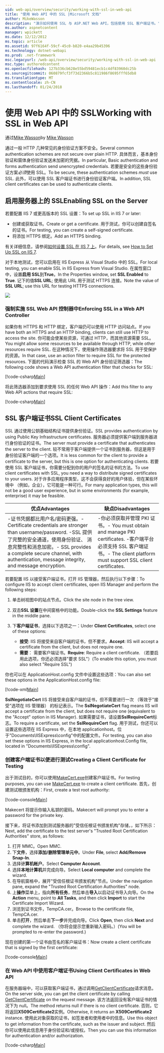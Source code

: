 ```yaml
---
uid: web-api/overview/security/working-with-ssl-in-web-api
title: "使用 Web API 中的 SSL |Microsoft 文档"
author: MikeWasson
description: "演示如何使用 SSL 与 ASP.NET Web API，包括使用 SSL 客户端证书。"
ms.author: aspnetcontent
manager: wpickett
ms.date: 12/12/2012
ms.topic: article
ms.assetid: 97f6164f-59cf-45c0-b820-e4aa29b45396
ms.technology: dotnet-webapi
ms.prod: .net-framework
msc.legacyurl: /web-api/overview/security/working-with-ssl-in-web-api
msc.type: authoredcontent
ms.openlocfilehash: 127b336cb628e55bd59481ecb1c4df83960dc25b
ms.sourcegitcommit: 060879fcf3f73d2366b5c811986f8695fff65db8
ms.translationtype: MT
ms.contentlocale: zh-CN
ms.lasthandoff: 01/24/2018
---
```

<a name="working-with-ssl-in-web-api"></a><span data-ttu-id="04257-103">使用 Web API 中的 SSL</span><span class="sxs-lookup"><span data-stu-id="04257-103">Working with SSL in Web API</span></span>
====================
<span data-ttu-id="04257-104">通过[Mike Wasson](https://github.com/MikeWasson)</span><span class="sxs-lookup"><span data-stu-id="04257-104">by [Mike Wasson](https://github.com/MikeWasson)</span></span>

<span data-ttu-id="04257-105">通过一般 HTTP 几种常见的身份验证方案不安全。</span><span class="sxs-lookup"><span data-stu-id="04257-105">Several common authentication schemes are not secure over plain HTTP.</span></span> <span data-ttu-id="04257-106">具体而言，基本身份验证和窗体身份验证发送未加密的凭据。</span><span class="sxs-lookup"><span data-stu-id="04257-106">In particular, Basic authentication and forms authentication send unencrypted credentials.</span></span> <span data-ttu-id="04257-107">若要是安全的这些身份验证方案*必须*使用 SSL。</span><span class="sxs-lookup"><span data-stu-id="04257-107">To be secure, these authentication schemes *must* use SSL.</span></span> <span data-ttu-id="04257-108">此外，可以使用 SSL 客户端证书进行身份验证客户端。</span><span class="sxs-lookup"><span data-stu-id="04257-108">In addition, SSL client certificates can be used to authenticate clients.</span></span>

## <a name="enabling-ssl-on-the-server"></a><span data-ttu-id="04257-109">启用服务器上的 SSL</span><span class="sxs-lookup"><span data-stu-id="04257-109">Enabling SSL on the Server</span></span>

<span data-ttu-id="04257-110">若要配置 IIS 7 或更高版本的 SSL 设置：</span><span class="sxs-lookup"><span data-stu-id="04257-110">To set up SSL in IIS 7 or later:</span></span>

- <span data-ttu-id="04257-111">创建或获取证书。</span><span class="sxs-lookup"><span data-stu-id="04257-111">Create or get a certificate.</span></span> <span data-ttu-id="04257-112">用于测试，你可以创建自签名的证书。</span><span class="sxs-lookup"><span data-stu-id="04257-112">For testing, you can create a self-signed certificate.</span></span>
- <span data-ttu-id="04257-113">将添加 HTTPS 绑定。</span><span class="sxs-lookup"><span data-stu-id="04257-113">Add an HTTPS binding.</span></span>

<span data-ttu-id="04257-114">有关详细信息，请参阅[如何设置 SSL 在 IIS 7 上](https://www.iis.net/learn/manage/configuring-security/how-to-set-up-ssl-on-iis)。</span><span class="sxs-lookup"><span data-stu-id="04257-114">For details, see [How to Set Up SSL on IIS 7](https://www.iis.net/learn/manage/configuring-security/how-to-set-up-ssl-on-iis).</span></span>

<span data-ttu-id="04257-115">对于本地测试，您可以启用在 IIS Express 从 Visual Studio 中的 SSL。</span><span class="sxs-lookup"><span data-stu-id="04257-115">For local testing, you can enable SSL in IIS Express from Visual Studio.</span></span> <span data-ttu-id="04257-116">在属性窗口中，设置**启用 SSL**到**True**。</span><span class="sxs-lookup"><span data-stu-id="04257-116">In the Properties window, set **SSL Enabled** to **True**.</span></span> <span data-ttu-id="04257-117">记下的值**SSL URL**; 使用此 URL 用于测试 HTTPS 连接。</span><span class="sxs-lookup"><span data-stu-id="04257-117">Note the value of **SSL URL**; use this URL for testing HTTPS connections.</span></span>

![](working-with-ssl-in-web-api/_static/image1.png)

### <a name="enforcing-ssl-in-a-web-api-controller"></a><span data-ttu-id="04257-118">强制实施 SSL Web API 控制器中</span><span class="sxs-lookup"><span data-stu-id="04257-118">Enforcing SSL in a Web API Controller</span></span>

<span data-ttu-id="04257-119">如果你有 HTTPS 和 HTTP 绑定，客户端仍可以使用 HTTP 访问站点。</span><span class="sxs-lookup"><span data-stu-id="04257-119">If you have both an HTTPS and an HTTP binding, clients can still use HTTP to access the site.</span></span> <span data-ttu-id="04257-120">你可能会使某些资源，可通过 HTTP，而其他资源需要 SSL。</span><span class="sxs-lookup"><span data-stu-id="04257-120">You might allow some resources to be available through HTTP, while other resources require SSL.</span></span> <span data-ttu-id="04257-121">在这种情况下，使用操作筛选器要求将 SSL 用于受保护的资源。</span><span class="sxs-lookup"><span data-stu-id="04257-121">In that case, use an action filter to require SSL for the protected resources.</span></span> <span data-ttu-id="04257-122">下面的代码演示检查 SSL 的 Web API 身份验证筛选器：</span><span class="sxs-lookup"><span data-stu-id="04257-122">The following code shows a Web API authentication filter that checks for SSL:</span></span>

[!code-csharp[Main](working-with-ssl-in-web-api/samples/sample1.cs)]

<span data-ttu-id="04257-123">将此筛选器添加到要求使用 SSL 的任何 Web API 操作：</span><span class="sxs-lookup"><span data-stu-id="04257-123">Add this filter to any Web API actions that require SSL:</span></span>

[!code-csharp[Main](working-with-ssl-in-web-api/samples/sample2.cs)]

## <a name="ssl-client-certificates"></a><span data-ttu-id="04257-124">SSL 客户端证书</span><span class="sxs-lookup"><span data-stu-id="04257-124">SSL Client Certificates</span></span>

<span data-ttu-id="04257-125">SSL 通过使用公钥基础结构证书提供身份验证。</span><span class="sxs-lookup"><span data-stu-id="04257-125">SSL provides authentication by using Public Key Infrastructure certificates.</span></span> <span data-ttu-id="04257-126">服务器必须提供客户端到服务器进行身份验证的证书。</span><span class="sxs-lookup"><span data-stu-id="04257-126">The server must provide a certificate that authenticates the server to the client.</span></span> <span data-ttu-id="04257-127">较不常用于客户端提供一个证书到服务器，但这是用于身份验证客户端的一个选项。</span><span class="sxs-lookup"><span data-stu-id="04257-127">It is less common for the client to provide a certificate to the server, but this is one option for authenticating clients.</span></span> <span data-ttu-id="04257-128">若要使用 SSL 客户端证书，你需要分配到你的用户的签名的证书的方法。</span><span class="sxs-lookup"><span data-stu-id="04257-128">To use client certificates with SSL, you need a way to distribute signed certificates to your users.</span></span> <span data-ttu-id="04257-129">对于许多应用程序类型，这不会获得良好的用户体验，但在某些环境中 （例如，企业），它可能是一种可行。</span><span class="sxs-lookup"><span data-stu-id="04257-129">For many application types, this will not be a good user experience, but in some environments (for example, enterprise) it may be feasible.</span></span>

| <span data-ttu-id="04257-130">优点</span><span class="sxs-lookup"><span data-stu-id="04257-130">Advantages</span></span> | <span data-ttu-id="04257-131">缺点</span><span class="sxs-lookup"><span data-stu-id="04257-131">Disadvantages</span></span> |
| --- | --- |
| <span data-ttu-id="04257-132">-证书凭据都比用户名/密码更强。</span><span class="sxs-lookup"><span data-stu-id="04257-132">- Certificate credentials are stronger than username/password.</span></span> <span data-ttu-id="04257-133">-SSL 提供了完整的安全通道，使用身份验证、 消息完整性和消息加密。</span><span class="sxs-lookup"><span data-stu-id="04257-133">- SSL provides a complete secure channel, with authentication, message integrity, and message encryption.</span></span> | <span data-ttu-id="04257-134">-你必须获取并管理 PKI 证书。</span><span class="sxs-lookup"><span data-stu-id="04257-134">- You must obtain and manage PKI certificates.</span></span> <span data-ttu-id="04257-135">-客户端平台必须支持 SSL 客户端证书。</span><span class="sxs-lookup"><span data-stu-id="04257-135">- The client platform must support SSL client certificates.</span></span> |

<span data-ttu-id="04257-136">若要配置 IIS 以接受客户端证书，打开 IIS 管理器，然后执行以下步骤：</span><span class="sxs-lookup"><span data-stu-id="04257-136">To configure IIS to accept client certificates, open IIS Manager and perform the following steps:</span></span>

1. <span data-ttu-id="04257-137">单击树视图中的站点节点。</span><span class="sxs-lookup"><span data-stu-id="04257-137">Click the site node in the tree view.</span></span>
2. <span data-ttu-id="04257-138">双击**SSL 设置**在中间窗格中的功能。</span><span class="sxs-lookup"><span data-stu-id="04257-138">Double-click the **SSL Settings** feature in the middle pane.</span></span>
3. <span data-ttu-id="04257-139">下**客户端证书**，选择以下选项之一：</span><span class="sxs-lookup"><span data-stu-id="04257-139">Under **Client Certificates**, select one of these options:</span></span> 

    - <span data-ttu-id="04257-140">**接受**: IIS 将接受来自客户端的证书，但不要求。</span><span class="sxs-lookup"><span data-stu-id="04257-140">**Accept**: IIS will accept a certificate from the client, but does not require one.</span></span>
    - <span data-ttu-id="04257-141">**需要**： 需要客户端证书。</span><span class="sxs-lookup"><span data-stu-id="04257-141">**Require**: Require a client certificate.</span></span> <span data-ttu-id="04257-142">（若要启用此选项，你还必须选择"要求 SSL"）</span><span class="sxs-lookup"><span data-stu-id="04257-142">(To enable this option, you must also select "Require SSL")</span></span>

<span data-ttu-id="04257-143">你也可以在 ApplicationHost.config 文件中设置这些选项：</span><span class="sxs-lookup"><span data-stu-id="04257-143">You can also set these options in the ApplicationHost.config file:</span></span>

[!code-xml[Main](working-with-ssl-in-web-api/samples/sample3.xml)]

<span data-ttu-id="04257-144">**SslNegotiateCert** IIS 将接受来自客户端的证书，但不需要进行一次 （等效于"接受"选项在 IIS 管理器） 的标记表示。</span><span class="sxs-lookup"><span data-stu-id="04257-144">The **SslNegotiateCert** flag means IIS will accept a certificate from the client, but does not require one (equivalent to the "Accept" option in IIS Manager).</span></span> <span data-ttu-id="04257-145">如果需要证书，请设置**SslRequireCert**标志。</span><span class="sxs-lookup"><span data-stu-id="04257-145">To require a certificate, set the **SslRequireCert** flag.</span></span> <span data-ttu-id="04257-146">用于测试，你还可以设置这些选项在 IIS Express 中，在本地 applicationhost。位于"Documents\IISExpress\config"中的配置文件。</span><span class="sxs-lookup"><span data-stu-id="04257-146">For testing, you can also set these options in IIS Express, in the local applicationhost.Config file, located in "Documents\IISExpress\config".</span></span>

### <a name="creating-a-client-certificate-for-testing"></a><span data-ttu-id="04257-147">创建客户端证书以便进行测试</span><span class="sxs-lookup"><span data-stu-id="04257-147">Creating a Client Certificate for Testing</span></span>

<span data-ttu-id="04257-148">出于测试目的，你可以使用[MakeCert.exe](https://msdn.microsoft.com/library/bfsktky3.aspx)创建客户端证书。</span><span class="sxs-lookup"><span data-stu-id="04257-148">For testing purposes, you can use [MakeCert.exe](https://msdn.microsoft.com/library/bfsktky3.aspx) to create a client certificate.</span></span> <span data-ttu-id="04257-149">首先，创建测试根颁发机构：</span><span class="sxs-lookup"><span data-stu-id="04257-149">First, create a test root authority:</span></span>

[!code-console[Main](working-with-ssl-in-web-api/samples/sample4.cmd)]

<span data-ttu-id="04257-150">Makecert 将提示你输入私钥的密码。</span><span class="sxs-lookup"><span data-stu-id="04257-150">Makecert will prompt you to enter a password for the private key.</span></span>

<span data-ttu-id="04257-151">接下来，将证书添加到测试服务器的"受信任根证书颁发机构"存储，，如下所示：</span><span class="sxs-lookup"><span data-stu-id="04257-151">Next, add the certificate to the test server's "Trusted Root Certification Authorities" store, as follows:</span></span>

1. <span data-ttu-id="04257-152">打开 MMC。</span><span class="sxs-lookup"><span data-stu-id="04257-152">Open MMC.</span></span>
2. <span data-ttu-id="04257-153">下**文件**，选择**添加/删除管理单元中**。</span><span class="sxs-lookup"><span data-stu-id="04257-153">Under **File**, select **Add/Remove Snap-In**.</span></span>
3. <span data-ttu-id="04257-154">选择**计算机帐户**。</span><span class="sxs-lookup"><span data-stu-id="04257-154">Select **Computer Account**.</span></span>
4. <span data-ttu-id="04257-155">选择**本地计算机**并完成向导。</span><span class="sxs-lookup"><span data-stu-id="04257-155">Select **Local computer** and complete the wizard.</span></span>
5. <span data-ttu-id="04257-156">在导航窗格中，展开"受信任根证书颁发机构"节点。</span><span class="sxs-lookup"><span data-stu-id="04257-156">Under the navigation pane, expand the "Trusted Root Certification Authorities" node.</span></span>
6. <span data-ttu-id="04257-157">上**操作**菜单上，指向**所有任务**，然后单击**导入**以启动证书导入向导。</span><span class="sxs-lookup"><span data-stu-id="04257-157">On the **Action** menu, point to **All Tasks**, and then click **Import** to start the Certificate Import Wizard.</span></span>
7. <span data-ttu-id="04257-158">浏览到证书文件，TempCA.cer。</span><span class="sxs-lookup"><span data-stu-id="04257-158">Browse to the certificate file, TempCA.cer.</span></span>
8. <span data-ttu-id="04257-159">单击**打开**，然后单击**下一步**并完成向导。</span><span class="sxs-lookup"><span data-stu-id="04257-159">Click **Open**, then click **Next** and complete the wizard.</span></span> <span data-ttu-id="04257-160">（你将会提示您重新输入密码。）</span><span class="sxs-lookup"><span data-stu-id="04257-160">(You will be prompted to re-enter the password.)</span></span>

<span data-ttu-id="04257-161">现在创建的第一个证书由签名的客户端证书：</span><span class="sxs-lookup"><span data-stu-id="04257-161">Now create a client certificate that is signed by the first certificate:</span></span>

[!code-console[Main](working-with-ssl-in-web-api/samples/sample5.cmd)]

### <a name="using-client-certificates-in-web-api"></a><span data-ttu-id="04257-162">在 Web API 中使用客户端证书</span><span class="sxs-lookup"><span data-stu-id="04257-162">Using Client Certificates in Web API</span></span>

<span data-ttu-id="04257-163">在服务器端中，可以获取客户端证书，通过调用[GetClientCertificate](https://msdn.microsoft.com/library/system.net.http.httprequestmessageextensions.getclientcertificate.aspx)请求消息。</span><span class="sxs-lookup"><span data-stu-id="04257-163">On the server side, you can get the client certificate by calling [GetClientCertificate](https://msdn.microsoft.com/library/system.net.http.httprequestmessageextensions.getclientcertificate.aspx) on the request message.</span></span> <span data-ttu-id="04257-164">该方法返回没有客户端证书的情况下为 null。</span><span class="sxs-lookup"><span data-stu-id="04257-164">The method returns null if there is no client certificate.</span></span> <span data-ttu-id="04257-165">否则，它将返回**X509Certificate2**实例。</span><span class="sxs-lookup"><span data-stu-id="04257-165">Otherwise, it returns an **X509Certificate2** instance.</span></span> <span data-ttu-id="04257-166">使用此对象获取的证书，如签发者和使用者中的信息。</span><span class="sxs-lookup"><span data-stu-id="04257-166">Use this object to get information from the certificate, such as the issuer and subject.</span></span> <span data-ttu-id="04257-167">然后你可以使用此信息用于身份验证和/或授权。</span><span class="sxs-lookup"><span data-stu-id="04257-167">Then you can use this information for authentication and/or authorization.</span></span>

[!code-csharp[Main](working-with-ssl-in-web-api/samples/sample6.cs)]
